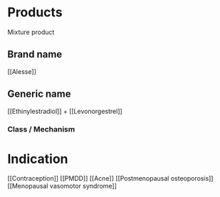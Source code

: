 # Products
Mixture product
## Brand name
[[Alesse]]

## Generic name
[[Ethinylestradiol]] + [[Levonorgestrel]]

### Class / Mechanism


# Indication
[[Contraception]]
[[PMDD]]
[[Acne]]
[[Postmenopausal osteoporosis]]
[[Menopausal vasomotor syndrome]]